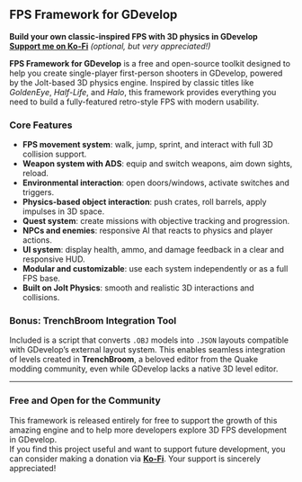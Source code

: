 ## **FPS Framework for GDevelop**  
**Build your own classic-inspired FPS with 3D physics in GDevelop**  
[**Support me on Ko-Fi**](https://ko-fi.com/yourprofile) *(optional, but very appreciated!)*

**FPS Framework for GDevelop** is a free and open-source toolkit designed to help you create single-player first-person shooters in GDevelop, powered by the Jolt-based 3D physics engine. Inspired by classic titles like *GoldenEye*, *Half-Life*, and *Halo*, this framework provides everything you need to build a fully-featured retro-style FPS with modern usability.

### **Core Features**

- **FPS movement system**: walk, jump, sprint, and interact with full 3D collision support.
- **Weapon system with ADS**: equip and switch weapons, aim down sights, reload.
- **Environmental interaction**: open doors/windows, activate switches and triggers.
- **Physics-based object interaction**: push crates, roll barrels, apply impulses in 3D space.
- **Quest system**: create missions with objective tracking and progression.
- **NPCs and enemies**: responsive AI that reacts to physics and player actions.
- **UI system**: display health, ammo, and damage feedback in a clear and responsive HUD.
- **Modular and customizable**: use each system independently or as a full FPS base.
- **Built on Jolt Physics**: smooth and realistic 3D interactions and collisions.

### **Bonus: TrenchBroom Integration Tool**

Included is a script that converts `.OBJ` models into `.JSON` layouts compatible with GDevelop’s external layout system. This enables seamless integration of levels created in **TrenchBroom**, a beloved editor from the Quake modding community, even while GDevelop lacks a native 3D level editor.

---

### **Free and Open for the Community**

This framework is released entirely for free to support the growth of this amazing engine and to help more developers explore 3D FPS development in GDevelop.  
If you find this project useful and want to support future development, you can consider making a donation via [**Ko-Fi**](https://ko-fi.com/yourprofile). Your support is sincerely appreciated!
